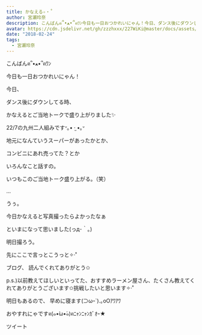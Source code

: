 ```yaml
---
title: かなえる✧‧˚
author: 宮瀬玲奈
description: こんばんฅ՞•ﻌ•՞ฅﾜﾝ今日も一日おつかれいにゃん！今日、ダンス後にダウンしてる時、かなえるとご当地トークで盛り上がりました✨22/7の九州二人組みですᐡ｡• ·̫ •｡ᐡ地元になんていうスー...
avatar: https://cdn.jsdelivr.net/gh/zzzhxxx/227WiKi@master/docs/assets/photo/avatar/reina.jpg
date: "2018-02-24"
tags:
  - 宮瀬玲奈
---
```





こんばんฅ՞•ﻌ•՞ฅﾜﾝ


今日も一日おつかれいにゃん！








今日、

ダンス後にダウンしてる時、

かなえるとご当地トークで盛り上がりました✨




22/7の九州二人組みですᐡ｡• ·̫ •｡ᐡ



地元になんていうスーパーがあったかとか、

コンビニにあれ売ってた？とか

いろんなこと話すの。



いつもこのご当地トーク盛り上がる。（笑）









...




うぅ。



今日かなえると写真撮ったらよかったなぁ

といまになって思いました(っд･｀｡)




明日撮ろう。


先にここで言っとこうっと✧‧˚















ブログ、
読んでくれてありがとう✩




p.s.)以前教えてほしいといってた、おすすめラーメン屋さん、たくさん教えてくれてありがとうございます✩挑戦したいと思います✧‧˚






明日もあるので、
早めに寝ます(⊃ωｰ`).｡oOｱﾜｱﾜ






おやすれにゃですฅ(๑•̀ω•́๑)ฅﾆｬﾝﾆｬﾝｶﾞｵｰ★


ツイート



